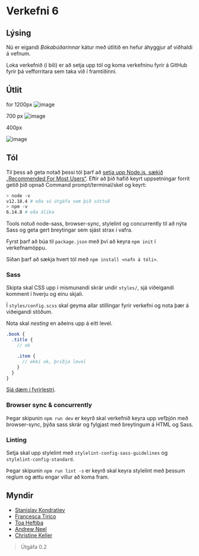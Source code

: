 # Verkefni 6

## Lýsing

Nú er eigandi _Bókabúðarinnar_ kátur með útlitið en hefur áhyggjur af viðhaldi á vefnum.

Loka verkefnið (í bili) er að setja upp tól og koma verkefninu fyrir á GitHub fyrir þá vefforritara sem taka við í framtíðinni.

## Útlit 
for 1200px 
![image](https://github.com/bryndisrosa97/Verkefni6/assets/61384036/989601f0-c6c1-4cb0-a2c4-0494e1a6258f)

700 px 
![image](https://github.com/bryndisrosa97/Verkefni6/assets/61384036/0c5eddd7-bba1-4758-9f50-f489853cb140)

400px 

![image](https://github.com/bryndisrosa97/Verkefni6/assets/61384036/b1187e50-315f-4863-9d9b-9662964138a0)



## Tól

Til þess að geta notað þessi tól þarf að [setja upp Node.js, sækið „Recommended For Most Users“](https://nodejs.org/en/). Eftir að þið hafið keyrt uppsetningar forrit getið þið opnað Command prompt/terminal/skel og keyrt:

```bash
> node -v
v12.18.4 # eða sú útgáfa sem þið sóttuð
> npm -v
6.14.8 # eða álíka
```



Tools notuð node-sass, browser-sync, stylelint og concurrently til að nýta Sass og geta gert breytingar sem sjást strax í vafra.

Fyrst þarf að búa til `package.json` með því að keyra `npm init` í verkefnamöppu.

Síðan þarf að sækja hvert tól með `npm install <nafn á tóli>`.


### Sass

Skipta skal CSS upp í mismunandi skrár undir `styles/`, sjá viðeigandi komment í hverju og einu skjali.

Í `styles/config.scss` skal geyma allar stillingar fyrir verkefni og nota þær á viðeigandi stöðum.

Nota skal _nesting_ en aðeins upp á eitt level.

```scss
.book {
  .title {
    // ok

    .item {
      // ekki ok, þriðja level
    }
  }
}
```

[Sjá dæm í fyrirlestri](https://github.com/vefforritun/vef1-2020/tree/master/fyrirlestrar/06/daemi/node-sass).

### Browser sync & concurrently

Þegar skipunin `npm run dev` er keyrð skal verkefnið keyra upp vefþjón með browser-sync, þýða sass skrár og fylgjast með breytingum á HTML og Sass.


### Linting

Setja skal upp stylelint með `stylelint-config-sass-guidelines` og `stylelint-config-standard`.

Þegar skipunin `npm run lint -s` er keyrð skal keyra stylelint með þessum reglum og ættu engar villur að koma fram.




## Myndir

* [Stanislav Kondratiev](https://unsplash.com/@technobulka)
* [Francesca Tirico](https://unsplash.com/@fra99)
* [Toa Heftiba](https://unsplash.com/@heftiba)
* [Andrew Neel](https://unsplash.com/@andrewtneel)
* [Christine Keller](https://unsplash.com/@christinekeller)

> Útgáfa 0.2
